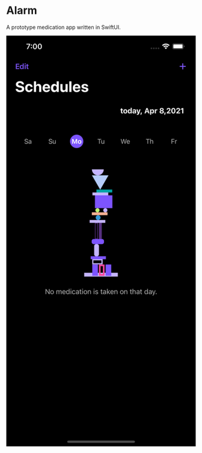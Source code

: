 # Alarm

A prototype medication app written in SwiftUI.

<img src="preview.png" alt="drawing" width="800px"/> 
